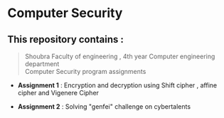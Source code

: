 # Computer Security
## **This repository contains** :
 > Shoubra Faculty of engineering , 4th year Computer engineering department <br/> Computer Security program assignments
- **Assignment 1** :
  Encryption and decryption using Shift cipher , affine cipher and Vigenere Cipher

- **Assignment 2** : 
  Solving "genfei" challenge on cybertalents 
